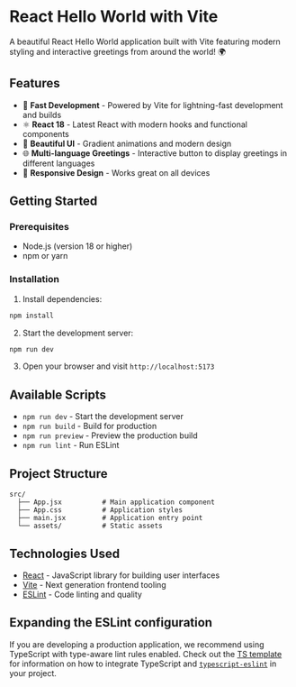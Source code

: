 # React Hello World with Vite

A beautiful React Hello World application built with Vite featuring modern styling and interactive greetings from around the world! 🌍

## Features

- 🚀 **Fast Development** - Powered by Vite for lightning-fast development and builds
- ⚛️ **React 18** - Latest React with modern hooks and functional components
- 🎨 **Beautiful UI** - Gradient animations and modern design
- 🌐 **Multi-language Greetings** - Interactive button to display greetings in different languages
- 📱 **Responsive Design** - Works great on all devices

## Getting Started

### Prerequisites
- Node.js (version 18 or higher)
- npm or yarn

### Installation

1. Install dependencies:
```bash
npm install
```

2. Start the development server:
```bash
npm run dev
```

3. Open your browser and visit `http://localhost:5173`

## Available Scripts

- `npm run dev` - Start the development server
- `npm run build` - Build for production
- `npm run preview` - Preview the production build
- `npm run lint` - Run ESLint

## Project Structure

```
src/
  ├── App.jsx          # Main application component
  ├── App.css          # Application styles
  ├── main.jsx         # Application entry point
  └── assets/          # Static assets
```

## Technologies Used

- [React](https://react.dev/) - JavaScript library for building user interfaces
- [Vite](https://vitejs.dev/) - Next generation frontend tooling
- [ESLint](https://eslint.org/) - Code linting and quality

## Expanding the ESLint configuration

If you are developing a production application, we recommend using TypeScript with type-aware lint rules enabled. Check out the [TS template](https://github.com/vitejs/vite/tree/main/packages/create-vite/template-react-ts) for information on how to integrate TypeScript and [`typescript-eslint`](https://typescript-eslint.io) in your project.

